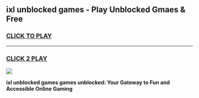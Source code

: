 
## ixl unblocked games - Play Unblocked Gmaes & Free
<h3>
<a href="https://premium.freeplayer.one?title=ixl_unblocked_games&ref=20F">CLICK TO PLAY</a></h3>
<hr>

<h3>
<a href="https://premium.freeplayer.one?title=ixl_unblocked_games&ref=20F">CLICK 2 PLAY</a>
  
</h3>

<a href="https://premium.freeplayer.one?title=ixl_unblocked_games&ref=20F/"><img src="https://clearcache.store/games.png"></a>


**ixl unblocked games games unblocked: Your Gateway to Fun and Accessible Online Gaming**

